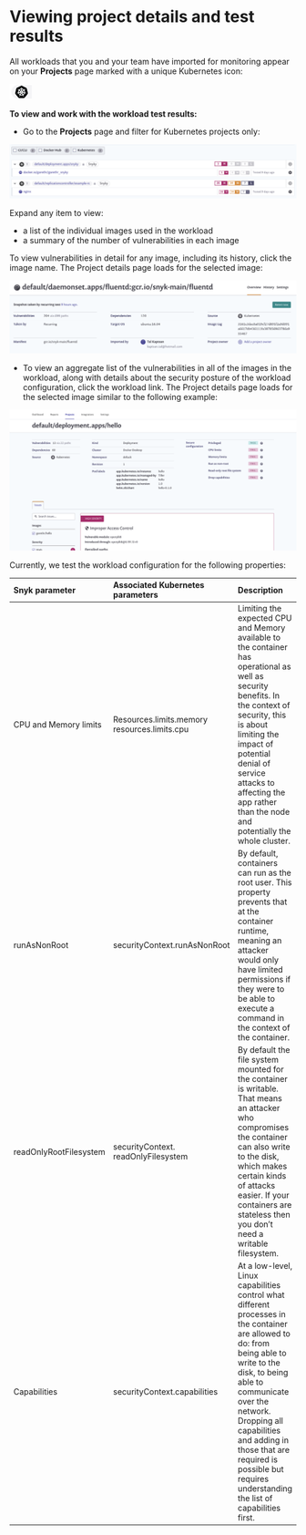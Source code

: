 # Viewing project details and test results

All workloads that you and your team have imported for monitoring appear on your **Projects** page marked with a unique Kubernetes icon: 

![Kubernetes icon](../../../.gitbook/assets/uuid-24e0b69a-01c3-9434-9dac-9b44864bd269-en.png)

**To view and work with the workload test results:**

* Go to the **Projects** page and filter for Kubernetes projects only:

![](../../../.gitbook/assets/uuid-08d7978e-0c64-a8c2-c289-402534ebec42-en.png)

Expand any item to view:

* a list of the individual images used in the workload
* a summary of the number of vulnerabilities in each image

To view vulnerabilities in detail for any image, including its history, click the image name. The Project details page loads for the selected image: 

![](../../../.gitbook/assets/image%20%2859%29%20%282%29%20%283%29%20%283%29.png)

* To view an aggregate list of the vulnerabilities in all of the images in the workload, along with details about the security posture of the workload configuration, click the workload link. The Project details page loads for the selected image similar to the following example:

![](../../../.gitbook/assets/uuid-79e06589-b59c-4bad-30e4-56c0e15607e0-en.png)

Currently, we test the workload configuration for the following properties:

| **Snyk parameter** | **Associated Kubernetes parameters** | **Description** |
| :--- | :--- | :--- |
| CPU and Memory limits | Resources.limits.memory resources.limits.cpu | Limiting the expected CPU and Memory available to the container has operational as well as security benefits. In the context of security, this is about limiting the impact of potential denial of service attacks to affecting the app rather than the node and potentially the whole cluster. |
| runAsNonRoot | securityContext.runAsNonRoot | By default, containers can run as the root user. This property prevents that at the container runtime, meaning an attacker would only have limited permissions if they were to be able to execute a command in the context of the container. |
| readOnlyRootFilesystem | securityContext. readOnlyFilesystem | By default the file system mounted for the container is writable. That means an attacker who compromises the container can also write to the disk, which makes certain kinds of attacks easier. If your containers are stateless then you don’t need a writable filesystem. |
| Capabilities | securityContext.capabilities | At a low-level, Linux capabilities control what different processes in the container are allowed to do: from being able to write to the disk, to being able to communicate over the network. Dropping all capabilities and adding in those that are required is possible but requires understanding the list of capabilities first. |

